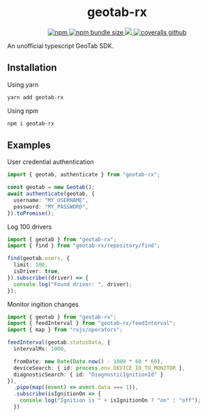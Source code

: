 <h1 align="center">geotab-rx</h1>
<p align="center">
  <a href="https://www.npmjs.com/package/geotab-rx">
    <img alt="npm" src="https://img.shields.io/npm/v/geotab-rx?style=flat-square">
  </a>
  <a href="https://bundlephobia.com/result?p=geotab-rx">
    <img alt="npm bundle size" src="https://img.shields.io/bundlephobia/minzip/geotab-rx?style=flat-square">
  </a>
  <a href="https://github.com/mcountryman/geotab-rx/blob/main/LICENSE.md">
    <img src="https://img.shields.io/github/license/mcountryman/geotab-rx?style=flat-square">
  </a>
  <a href="">
    <img alt="coveralls github" src="https://img.shields.io/coveralls/github/mcountryman/geotab-rx?style=flat-square">
  </a>
</p>

An unofficial typescript GeoTab SDK.

## Installation

Using yarn

```bash
yarn add geotab-rx
```

Using npm

```bash
npm i geotab-rx
```

## Examples

User credential authentication

```typescript
import { geotab, authenticate } from "geotab-rx";

const geotab = new Geotab();
await authenticate(geotab, {
  username: "MY_USERNAME",
  password: "MY_PASSWORD",
}).toPromise();
```

Log 100 drivers

```typescript
import { geotab } from "geotab-rx";
import { find } from "geotab-rx/repository/find";

find(geotab.users, {
  limit: 100,
  isDriver: true,
}).subscribe((driver) => {
  console.log("Found driver: ", driver);
});
```

Monitor ingition changes

```typescript
import { geotab } from "geotab-rx";
import { feedInterval } from "geotab-rx/feedInterval";
import { map } from "rxjs/operators";

feedInterval(geotab.statusData, {
  intervalMs: 1000,

  fromDate: new Date(Date.now() - 1000 * 60 * 60),
  deviceSearch: { id: process.env.DEVICE_ID_TO_MONITOR },
  diagnosticSearch: { id: "DiagnosticIgnitionId" }
}),
  .pipe(map((event) => event.data === 1)),
  .subscribe(isIgnitionOn => {
    console.log("Ignition is " + isIgnitionOn ? "on" : "off");
  })
```
